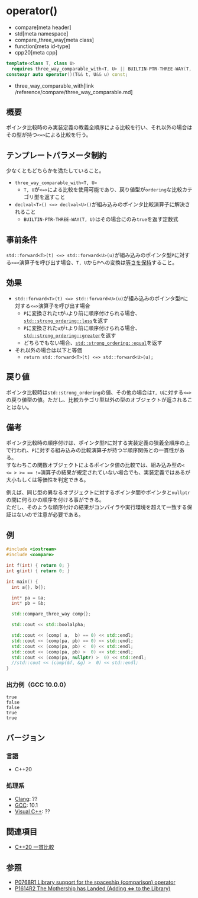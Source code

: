 # operator()
* compare[meta header]
* std[meta namespace]
* compare_three_way[meta class]
* function[meta id-type]
* cpp20[meta cpp]

```cpp
template<class T, class U>
  requires three_way_comparable_with<T, U> || BUILTIN-PTR-THREE-WAY(T, U)
constexpr auto operator()(T&& t, U&& u) const;
```
* three_way_comparable_with[link /reference/compare/three_way_comparable.md]

## 概要

ポインタ比較時のみ実装定義の教義全順序による比較を行い、それ以外の場合はその型が持つ`<=>`による比較を行う。

## テンプレートパラメータ制約

少なくともどちらかを満たしていること。

- `three_way_comparable_with<T, U>`
    - `T, U`が`<=>`による比較を使用可能であり、戻り値型が`ordering`な比較カテゴリ型を返すこと
- `declval<T>() <=> declval<U>()`が組み込みのポインタ比較演算子に解決されること
    - `BUILTIN-PTR-THREE-WAY(T, U)`はその場合にのみ`true`を返す定数式

## 事前条件

`std::forward<T>(t) <=> std::forward<U>(u)`が組み込みのポインタ型`P`に対する`<=>`演算子を呼び出す場合、`T, U`から`P`への変換は[等さを保持](/reference/concepts.md)すること。


## 効果
- `std::forward<T>(t) <=> std::forward<U>(u)`が組み込みのポインタ型`P`に対する`<=>`演算子を呼び出す場合
    - `P`に変換された`t`が`u`より前に順序付けられる場合、[`std::strong_ordering::less`](/reference/compare/strong_ordering.md)を返す
    - `P`に変換された`u`が`t`より前に順序付けられる場合、[`std::strong_ordering::greater`](/reference/compare/strong_ordering.md)を返す
    - どちらでもない場合、[`std::strong_ordering::equal`](/reference/compare/strong_ordering.md)を返す
- それ以外の場合は以下と等価
    - `return std::forward<T>(t) <=> std::forward<U>(u);`


## 戻り値

ポインタ比較時は`std::strong_ordering`の値、その他の場合は`T, U`に対する`<=>`の戻り値型の値。ただし、比較カテゴリ型以外の型のオブジェクトが返されることはない。


## 備考

ポインタ比較時の順序付けは、ポインタ型`P`に対する実装定義の狭義全順序の上で行われ、`P`に対する組み込みの比較演算子が持つ半順序関係との一貫性がある。  
すなわちこの関数オブジェクトによるポインタ値の比較では、組み込み型の`< <= > >= == !=`演算子の結果が規定されていない場合でも、実装定義ではあるが大小もしくは等価性を判定できる。

例えば、同じ型の異なるオブジェクトに対するポインタ間やポインタと`nullptr`の間に何らかの順序を付ける事ができる。  
ただし、そのような順序付けの結果がコンパイラや実行環境を超えて一致する保証はないので注意が必要である。


## 例
```cpp example
#include <iostream>
#include <compare>

int f(int) { return 0; }
int g(int) { return 0; }

int main() {
  int a{}, b{};

  int* pa = &a;
  int* pb = &b;

  std::compare_three_way comp{};

  std::cout << std::boolalpha;

  std::cout << (comp( a,  b) == 0) << std::endl;
  std::cout << (comp(pa, pb) == 0) << std::endl;
  std::cout << (comp(pa, pb) <  0) << std::endl;
  std::cout << (comp(pa, pb) >  0) << std::endl;
  std::cout << (comp(pa, nullptr) >  0) << std::endl;
  //std::cout << (comp(&f, &g) >  0) << std::endl;
}
```

### 出力例（GCC 10.0.0）
```
true
false
false
true
true
```

## バージョン
### 言語
- C++20

### 処理系
- [Clang](/implementation.md#clang): ??
- [GCC](/implementation.md#gcc): 10.1
- [Visual C++](/implementation.md#visual_cpp): ??

## 関連項目

- [C++20 一貫比較](/lang/cpp20/consistent_comparison.md)


## 参照

- [P0768R1 Library support for the spaceship (comparison) operator](http://wg21.link/p0768)
- [P1614R2 The Mothership has Landed (Adding <=> to the Library)](http://wg21.link/p1614)
